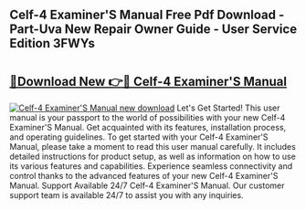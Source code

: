 ## Celf-4 Examiner'S Manual Free Pdf Download - Part-Uva New Repair Owner Guide - User Service Edition 3FWYs

# <h2><a href="http://cf24503.oget.top/?id=Celf-4+Examiner%27S+Manual">🔗Download New 👉🔴 Celf-4 Examiner'S Manual</a></h2>

[![Celf-4 Examiner'S Manual new download](https://i.imgur.com/5g1atiW.png)](http://cf24503.oget.top/?id=Celf-4+Examiner%27S+Manual)
Let's Get Started! This user manual is your passport to the world of possibilities with your new Celf-4 Examiner'S Manual. Get acquainted with its features, installation process, and operating guidelines. To get started with your Celf-4 Examiner'S Manual, please take a moment to read this user manual carefully. It includes detailed instructions for product setup, as well as information on how to use its various features and capabilities. Experience seamless connectivity and control thanks to the advanced features of your new Celf-4 Examiner'S Manual. Support Available 24/7 Celf-4 Examiner'S Manual. Our customer support team is available 24/7 to assist you with any inquiries.
